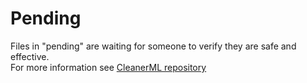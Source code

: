 Pending
=======

Files in "pending" are waiting for someone to verify they are safe and effective.  
For more information see [CleanerML repository](https://github.com/az0/cleanerml)
